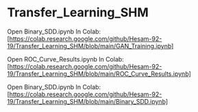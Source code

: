 # Transfer_Learning_SHM

Open Binary_SDD.ipynb In Colab:[https://colab.research.google.com/github/Hesam-92-19/Transfer_Learning_SHM/blob/main/GAN_Training.ipynb]

Open ROC_Curve_Results.ipynb In Colab:[https://colab.research.google.com/github/Hesam-92-19/Transfer_Learning_SHM/blob/main/ROC_Curve_Results.ipynb]

Open Binary_SDD.ipynb In Colab:[https://colab.research.google.com/github/Hesam-92-19/Transfer_Learning_SHM/blob/main/Binary_SDD.ipynb]
